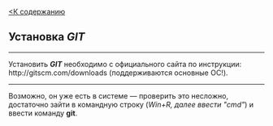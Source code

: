 [<К содержанию](./readme.md)

## Установка ***GIT***

---

Установить ***GIT*** необходимо с официального сайта по инструкции: http://git­scm.com/downloads (поддерживаются основные ОС!).  

---

Возможно, он уже есть в системе — проверить это несложно, достаточно зайти в командную строку (*Win+R, далее ввести "cmd"*)
и ввести команду **git**. 